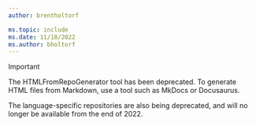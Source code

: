 ```yaml
---
author: brentholtorf

ms.topic: include
ms.date: 11/18/2022
ms.author: bholtorf
---
```


> [!IMPORTANT]
> The HTMLFromRepoGenerator tool has been deprecated. To generate HTML files from Markdown, use a tool such as MkDocs or Docusaurus.
>
> The language-specific repositories are also being deprecated, and will no longer be available from the end of 2022.
